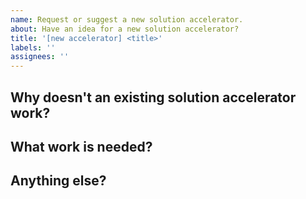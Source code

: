 ```yaml
---
name: Request or suggest a new solution accelerator.
about: Have an idea for a new solution accelerator?
title: '[new accelerator] <title>'
labels: ''
assignees: ''
---
```


## Why doesn't an existing solution accelerator work?

<!-- Concisely explain why a new solution accelerator is needed. -->

## What work is needed?

<!-- 
Concisely explain the infrastructure and MLOps work needed. 
Include as much detail as possible in how this would fit into the
overall solution accelerator.
-->

## Anything else?

<!--
Links? References? Anything that will give us more context about the issue that you are encountering!
-->
